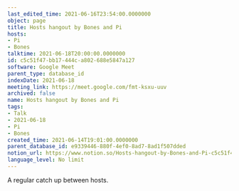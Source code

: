 ```yaml
---
last_edited_time: 2021-06-16T23:54:00.0000000
object: page
title: Hosts hangout by Bones and Pi
hosts:
- Pi
- Bones
talktime: 2021-06-18T20:00:00.0000000
id: c5c51f47-bb17-444c-a802-688e5847a127
software: Google Meet
parent_type: database_id
indexDate: 2021-06-18
meeting_link: https://meet.google.com/fmt-ksxu-uuv
archived: false
name: Hosts hangout by Bones and Pi
tags:
- Talk
- 2021-06-18
- Pi
- Bones
created_time: 2021-06-14T19:01:00.0000000
parent_database_id: e9339446-880f-4ef0-8ad7-8ad1f507dded
notion_url: https://www.notion.so/Hosts-hangout-by-Bones-and-Pi-c5c51f47bb17444ca802688e5847a127
language_level: No limit
---
```


A regular catch up between hosts.


